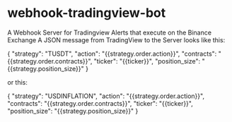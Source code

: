 # webhook-tradingview-bot
A Webhook Server for Tradingview Alerts that execute on the Binance Exchange
A JSON message from TradingView to the Server looks like this:

{
  "strategy": "TUSDT",
  "action": "{{strategy.order.action}}",
  "contracts": "{{strategy.order.contracts}}",
  "ticker": "{{ticker}}",
  "position_size": "{{strategy.position_size}}"
}

or this:

{
  "strategy": "USDINFLATION",
  "action": "{{strategy.order.action}}",
  "contracts": "{{strategy.order.contracts}}",
  "ticker": "{{ticker}}",
  "position_size": "{{strategy.position_size}}"
}
